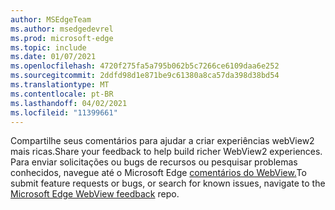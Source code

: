 ```yaml
---
author: MSEdgeTeam
ms.author: msedgedevrel
ms.prod: microsoft-edge
ms.topic: include
ms.date: 01/07/2021
ms.openlocfilehash: 4720f275fa5a795b062b5c7266ce6109daa6e252
ms.sourcegitcommit: 2ddfd98d1e871be9c61380a8ca57da398d38bd54
ms.translationtype: MT
ms.contentlocale: pt-BR
ms.lasthandoff: 04/02/2021
ms.locfileid: "11399661"
---
```

<span data-ttu-id="e2cc6-101">Compartilhe seus comentários para ajudar a criar experiências webView2 mais ricas.</span><span class="sxs-lookup"><span data-stu-id="e2cc6-101">Share your feedback to help build richer WebView2 experiences.</span></span>  <span data-ttu-id="e2cc6-102">Para enviar solicitações ou bugs de recursos ou pesquisar problemas conhecidos, navegue até o Microsoft Edge [comentários do WebView.][GithubMicrosoftedgeWebviewfeedback]</span><span class="sxs-lookup"><span data-stu-id="e2cc6-102">To submit feature requests or bugs, or search for known issues, navigate to the [Microsoft Edge WebView feedback][GithubMicrosoftedgeWebviewfeedback] repo.</span></span>  

<!-- links -->  

[GithubMicrosoftedgeWebviewfeedback]: https://github.com/MicrosoftEdge/WebViewFeedback "Comentários do WebView - MicrosoftEdge/WebViewFeedback | GitHub"  

